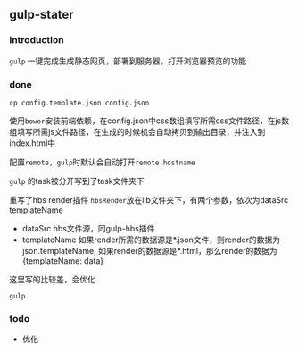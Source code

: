 ## gulp-stater

### introduction

`gulp` 一键完成生成静态网页，部署到服务器，打开浏览器预览的功能

### done

`cp config.template.json config.json`

使用`bower`安装前端依赖，在config.json中css数组填写所需css文件路径，在js数组填写所需js文件路径，在生成的时候机会自动拷贝到输出目录，并注入到index.html中  

配置`remote`，`gulp`时默认会自动打开`remote.hostname`  

`gulp` 的task被分开写到了task文件夹下  

重写了hbs render插件 `hbsRender`放在lib文件夹下，有两个参数，依次为dataSrc templateName  

* dataSrc hbs文件源，同gulp-hbs插件
* templateName 如果render所需的数据源是*.json文件，则render的数据为json.templateName, 如果render的数据源是*.html，那么render的数据为{templateName: data}  

这里写的比较差，会优化

`gulp`

### todo

* 优化



